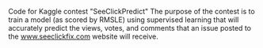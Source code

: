 Code for Kaggle contest "SeeClickPredict"
The purpose of the contest is to train a model (as scored by RMSLE) using supervised learning that will accurately
predict the views, votes, and comments that an issue posted to the www.seeclickfix.com website will receive.
